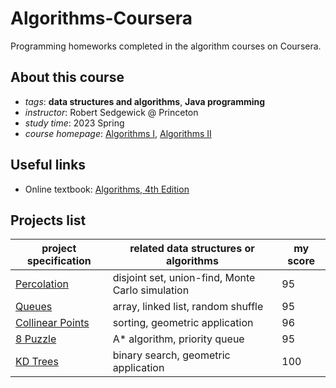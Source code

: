# Algorithms-Coursera
Programming homeworks completed in the algorithm courses on Coursera.
## About this course
- *tags*: **data structures and algorithms**, **Java programming**
- *instructor*: Robert Sedgewick @ Princeton
- *study time*: 2023 Spring
- *course homepage*: [Algorithms I](https://www.coursera.org/learn/algorithms-part1), [Algorithms II](https://www.coursera.org/learn/algorithms-part2)

## Useful links
- Online textbook: [Algorithms, 4th Edition](https://algs4.cs.princeton.edu/home/)

## Projects list
|project specification|related data structures or algorithms|my score|
|---|---|---|
|[Percolation](https://coursera.cs.princeton.edu/algs4/assignments/percolation/specification.php)|disjoint set, union-find, Monte Carlo simulation|95|
|[Queues](https://coursera.cs.princeton.edu/algs4/assignments/queues/specification.php)|array, linked list, random shuffle|95|
|[Collinear Points](https://coursera.cs.princeton.edu/algs4/assignments/collinear/specification.php)|sorting, geometric application|96|
|[8 Puzzle](https://coursera.cs.princeton.edu/algs4/assignments/8puzzle/specification.php)|A\* algorithm, priority queue|95|
|[KD Trees](https://coursera.cs.princeton.edu/algs4/assignments/kdtree/specification.php)|binary search, geometric application|100|
